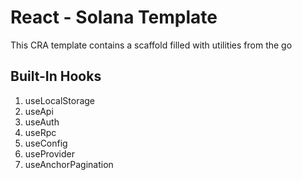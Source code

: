 <h1>React - Solana Template</h1>
<p>This CRA template contains a scaffold filled with utilities from the go</p>

<h2>Built-In Hooks</h2>
<ol>
  <li>useLocalStorage</li>
  <li>useApi</li>
  <li>useAuth</li>
  <li>useRpc</li>
  <li>useConfig</li>
  <li>useProvider</li>
  <li>useAnchorPagination</li>
</ol>
